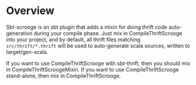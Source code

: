 Overview
========

Sbt-scrooge is an sbt plugin that adds a mixin for doing thrift code
auto-generation during your compile phase. Just mix in CompileThriftScrooge
into your project, and by default, all thrift files matching
`src/thrift/*.thrift` will be used to auto-generate scala sources, written to
target/gen-scala.

If you want to use CompileThriftScrooge with sbt-thrift, then you should mix
in CompileThriftScroogeMixin. If you want to use CompileThriftScrooge
stand-alone, then mix in CompileThriftScrooge.
